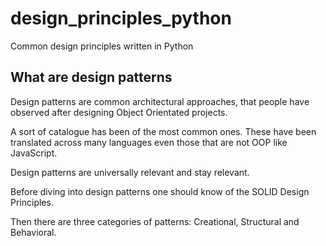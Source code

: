 # design_principles_python
Common design principles written in Python

## What are design patterns

Design patterns are common architectural approaches, that people have observed after designing Object Orientated projects.

A sort of catalogue has been of the most common ones. These have been translated across many languages even those that are not OOP like
JavaScript.

Design patterns are universally relevant and stay relevant.

Before diving into design patterns one should know of the SOLID Design Principles.

Then there are three categories of patterns: Creational, Structural and Behavioral.